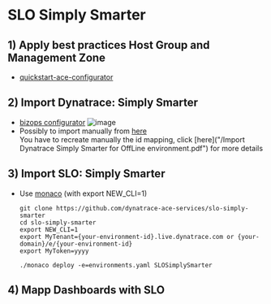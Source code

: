 # SLO Simply Smarter

## 1) Apply best practices Host Group and Management Zone

- [quickstart-ace-configurator](https://github.com/dynatrace-ace-services/quickstart-ace-configurator)

## 2) Import Dynatrace: Simply Smarter
 - [bizops configurator](https://dynatrace.github.io/BizOpsConfigurator/index.html#prerequisites)
 ![image](https://user-images.githubusercontent.com/40337213/210232428-7de19b44-579a-4979-9e4e-6b9ef61bcc7a.png)  
 - Possibly to import manually from [here](https://github.com/JLLormeau/dynatrace_template_fr)  
 You have to recreate manually the id mapping, click [here]("/Import Dynatrace Simply Smarter for OffLine environment.pdf") for more details
## 3) Import SLO: Simply Smarter
 - Use [monaco](https://dynatrace-oss.github.io/dynatrace-monitoring-as-code/) (with export NEW_CLI=1)

       git clone https://github.com/dynatrace-ace-services/slo-simply-smarter
       cd slo-simply-smarter
       export NEW_CLI=1
       export MyTenant={your-environment-id}.live.dynatrace.com or {your-domain}/e/{your-environment-id}
       export MyToken=yyyy
       
       ./monaco deploy -e=environments.yaml SLOSimplySmarter
       
 ## 4) Mapp Dashboards with SLO
  
